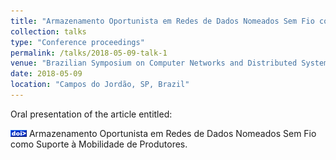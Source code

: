 ```yaml
---
title: "Armazenamento Oportunista em Redes de Dados Nomeados Sem Fio como Suporte à Mobilidade de Produtores"
collection: talks
type: "Conference proceedings"
permalink: /talks/2018-05-09-talk-1
venue: "Brazilian Symposium on Computer Networks and Distributed Systems (SBRC)"
date: 2018-05-09
location: "Campos do Jordão, SP, Brazil"
---
```


Oral presentation of the article entitled: 

[![DOI](https://github.com/Renato2012/renato2012.github.io/blob/master/images/ico_doi.png)](http://portaldeconteudo.sbc.org.br/index.php/sbrc/article/view/2462)
Armazenamento Oportunista em Redes de Dados Nomeados Sem Fio como Suporte à Mobilidade de Produtores.
